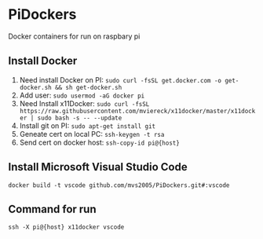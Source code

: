 # PiDockers
Docker containers for run on raspbary pi

## Install Docker
1. Need install Docker on PI: `sudo curl -fsSL get.docker.com -o get-docker.sh && sh get-docker.sh`
2. Add user: `sudo usermod -aG docker pi`
3. Need Install x11Docker: `sudo curl -fsSL https://raw.githubusercontent.com/mviereck/x11docker/master/x11docker | sudo bash -s -- --update`
4. Install git on PI: `sudo apt-get install git`
5. Geneate cert on local PC: `ssh-keygen -t rsa`
6. Send cert on docker host: `ssh-copy-id pi@{host}`

## Install Microsoft Visual Studio Code
`docker build -t vscode github.com/mvs2005/PiDockers.git#:vscode`

## Command for run 
`ssh -X pi@{host} x11docker vscode`
